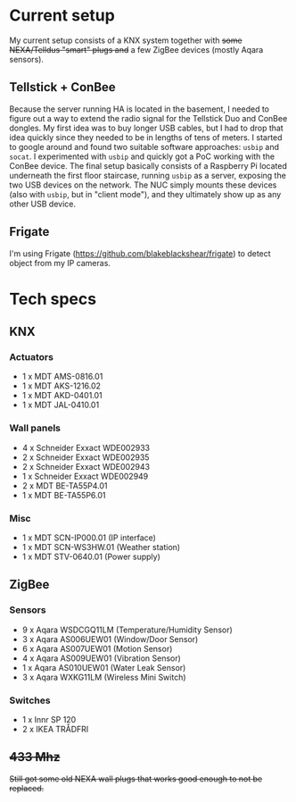 # Current setup

My current setup consists of a KNX system together with ~~some NEXA/Telldus "smart" plugs and~~ a few ZigBee devices (mostly Aqara sensors).

## Tellstick + ConBee

Because the server running HA is located in the basement, I needed to figure out a way to extend the radio signal for the Tellstick Duo and ConBee dongles. My first idea was to buy longer USB cables, but I had to drop that idea quickly since they needed to be in lengths of tens of meters. I started to google around and found two suitable software approaches: `usbip` and `socat`. I experimented with `usbip` and quickly got a PoC working with the ConBee device. The final setup basically consists of a Raspberry Pi located underneath the first floor staircase, running `usbip` as a server, exposing the two USB devices on the network. The NUC simply mounts these devices (also with `usbip`, but in "client mode"), and they ultimately show up as any other USB device.

## Frigate

I'm using Frigate (https://github.com/blakeblackshear/frigate) to detect object from my IP cameras.

# Tech specs

## KNX

### Actuators

- 1 x MDT AMS-0816.01
- 1 x MDT AKS-1216.02
- 1 x MDT AKD-0401.01
- 1 x MDT JAL-0410.01

### Wall panels

- 4 x Schneider Exxact WDE002933
- 2 x Schneider Exxact WDE002935
- 2 x Schneider Exxact WDE002943
- 1 x Schneider Exxact WDE002949
- 2 x MDT BE-TA55P4.01
- 1 x MDT BE-TA55P6.01

### Misc

- 1 x MDT SCN-IP000.01 (IP interface)
- 1 x MDT SCN-WS3HW.01 (Weather station)
- 1 x MDT STV-0640.01 (Power supply)

## ZigBee

### Sensors

- 9 x Aqara WSDCGQ11LM (Temperature/Humidity Sensor)
- 3 x Aqara AS006UEW01 (Window/Door Sensor)
- 6 x Aqara AS007UEW01 (Motion Sensor)
- 4 x Aqara AS009UEW01 (Vibration Sensor) 
- 1 x Aqara AS010UEW01 (Water Leak Sensor) 
- 3 x Aqara WXKG11LM (Wireless Mini Switch)

### Switches

- 1 x Innr SP 120
- 2 x IKEA TRÅDFRI

## ~~433 Mhz~~

~~Still got some old NEXA wall plugs that works good enough to not be replaced.~~
